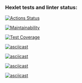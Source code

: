 ### Hexlet tests and linter status:
[![Actions Status](https://github.com/EkaterinaVag/frontend-project-44/workflows/hexlet-check/badge.svg)](https://github.com/EkaterinaVag/frontend-project-44/actions)

[![Maintainability](https://api.codeclimate.com/v1/badges/f6627355ba73790e513f/maintainability)](https://codeclimate.com/github/EkaterinaVag/frontend-project-44/maintainability)

[![Test Coverage](https://api.codeclimate.com/v1/badges/f6627355ba73790e513f/test_coverage)](https://codeclimate.com/github/EkaterinaVag/frontend-project-44/test_coverage)

[![asciicast](https://asciinema.org/a/573892.svg)](https://asciinema.org/a/573892)

[![asciicast](https://asciinema.org/a/575893.svg)](https://asciinema.org/a/575893)

[![asciicast](https://asciinema.org/a/576399.svg)](https://asciinema.org/a/576399)

[![asciicast](https://asciinema.org/a/577005.svg)](https://asciinema.org/a/577005)